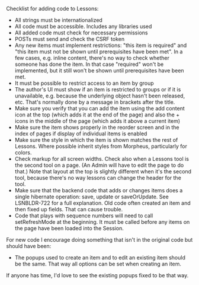 Checklist for adding code to Lessons:

* All strings must be internationalized
* All code must be accessible. Includes any libraries used
* All added code must check for necessary permissions
* POSTs must send and check the CSRF token
* Any new items must implement restrictions: "this item is required"
  and "this item must not be shown until prerequisites have been met".
  In a few cases, e.g. inline content, there's no way to check
  whether someone has done the item. In that case "required" won't
  be implemented, but it still won't be shown until prerequisites 
  have been met.
* It must be possible to restrict access to an item by group
* The author's UI must show if an item is restricted to groups or
  if it is unavailable, e.g. because the underlying object hasn't
  been released, etc. That's normally done by a message in brackets
  after the title.
* Make sure you verify that you can add the item using the add content
  icon at the top (which adds it at the end of the page) and also
  the + icons in the middle of the page (which adds it above a 
  current item)
* Make sure the item shows properly in the reorder screen and in
  the index of pages if display of individual items is enabled
* Make sure the style in which the item is shown matches the
  rest of Lessons. Where possible inherit styles from Morpheus,
  particularly for colors.
* Check markup for all screen widths. Check also when a Lessons
  tool is the second tool on a page. (An Admin will have to edit
  the page to do that.) Note that layout at the top is slightly
  different when it's the second tool, because there's no way 
  lessons can change the header for the tool.
* Make sure that the backend code that adds or changes items 
  does a single hibernate operation: save, update or saveOrUpdate.
  See LSNBLDR-722 for a full explanation. Old code often created
  an item and then fixed up fields. That can cause trouble.
* Code that plays with sequence numbers will need to call setRefreshMode
  at the beginning. It must be called before any items on the page 
  have been loaded into the Session.

For new code I encourage doing something that isn't in the original code 
but should have been:

* The popups used to create an item and to edit an existing item should
be the same. That way all options can be set when creating an item.

If anyone has time, I'd love to see the existing popups fixed to be that way.

